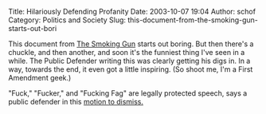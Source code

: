 Title: Hilariously Defending Profanity
Date: 2003-10-07 19:04
Author: schof
Category: Politics and Society
Slug: this-document-from-the-smoking-gun-starts-out-bori

This document from [The Smoking Gun](http://www.thesmokinggun.com)
starts out boring. But then there's a chuckle, and then another, and
soon it's the funniest thing I've seen in a while. The Public Defender
writing this was clearly getting his digs in. In a way, towards the end,
it even got a little inspiring. (So shoot me, I'm a First Amendment
geek.)

"Fuck," "Fucker," and "Fucking Fag" are legally protected speech, says a
public defender in this [motion to
dismiss.](http://www.thesmokinggun.com/archive/fword1.html)

